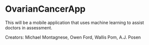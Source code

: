 # OvarianCancerApp

This will be a mobile application that uses machine learning to assist doctors in assessment.

Creators: Michael Montagnese, Owen Ford, Wallis Pom, A.J. Posen
